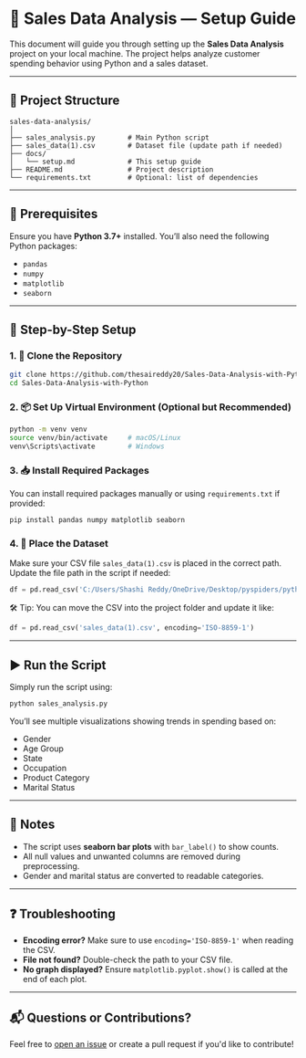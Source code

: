 # 🛒 Sales Data Analysis — Setup Guide

This document will guide you through setting up the **Sales Data Analysis** project on your local machine. The project helps analyze customer spending behavior using Python and a sales dataset.

---

## 📁 Project Structure

```
sales-data-analysis/
│
├── sales_analysis.py        # Main Python script
├── sales_data(1).csv        # Dataset file (update path if needed)
├── docs/
│   └── setup.md             # This setup guide
├── README.md                # Project description
└── requirements.txt         # Optional: list of dependencies
```

---

## 🧰 Prerequisites

Ensure you have **Python 3.7+** installed. You’ll also need the following Python packages:

* `pandas`
* `numpy`
* `matplotlib`
* `seaborn`

---

## 💾 Step-by-Step Setup

### 1. 🔽 Clone the Repository

```bash
git clone https://github.com/thesaireddy20/Sales-Data-Analysis-with-Python.git
cd Sales-Data-Analysis-with-Python
```

### 2. 📦 Set Up Virtual Environment (Optional but Recommended)

```bash
python -m venv venv
source venv/bin/activate     # macOS/Linux
venv\Scripts\activate        # Windows
```

### 3. 📥 Install Required Packages

You can install required packages manually or using `requirements.txt` if provided:

```bash
pip install pandas numpy matplotlib seaborn
```

### 4. 📁 Place the Dataset

Make sure your CSV file `sales_data(1).csv` is placed in the correct path.
Update the file path in the script if needed:

```python
df = pd.read_csv('C:/Users/Shashi Reddy/OneDrive/Desktop/pyspiders/python_libraries/sales_data(1).csv', encoding='ISO-8859-1')
```

🛠 Tip: You can move the CSV into the project folder and update it like:

```python
df = pd.read_csv('sales_data(1).csv', encoding='ISO-8859-1')
```

---

## ▶️ Run the Script

Simply run the script using:

```bash
python sales_analysis.py
```

You’ll see multiple visualizations showing trends in spending based on:

* Gender
* Age Group
* State
* Occupation
* Product Category
* Marital Status

---

## 📌 Notes

* The script uses **seaborn bar plots** with `bar_label()` to show counts.
* All null values and unwanted columns are removed during preprocessing.
* Gender and marital status are converted to readable categories.

---

## ❓ Troubleshooting

* **Encoding error?** Make sure to use `encoding='ISO-8859-1'` when reading the CSV.
* **File not found?** Double-check the path to your CSV file.
* **No graph displayed?** Ensure `matplotlib.pyplot.show()` is called at the end of each plot.

---

## 📬 Questions or Contributions?

Feel free to [open an issue](https://github.com/thesaireddy20) or create a pull request if you'd like to contribute!

